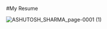 #My Resume

![ASHUTOSH_SHARMA_page-0001 (1)](https://user-images.githubusercontent.com/104469510/201738824-e2c3f680-74ad-4b14-9a19-c963575f1770.jpg)
